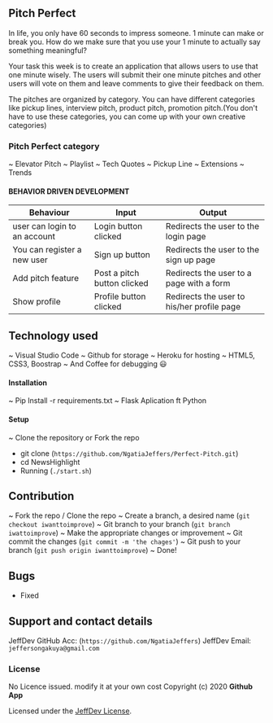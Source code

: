 ## Pitch Perfect

In life, you only have 60 seconds to impress someone. 1 minute can make or break you. How do we make sure that you use your 1 minute to actually say something meaningful?

Your task this week is to create an application that allows users to use that one minute wisely. The users will submit their one minute pitches and other users will vote on them and leave comments to give their feedback on them.

The pitches are organized by category. You can have different categories like pickup lines, interview pitch, product pitch, promotion pitch.(You don't have to use these categories, you can come up with your own creative categories)

### Pitch Perfect category

~ Elevator Pitch
~ Playlist
~ Tech Quotes
~ Pickup Line
~ Extensions
~ Trends

#### BEHAVIOR DRIVEN DEVELOPMENT

| Behaviour                    | Input                       | Output                                     |
| ---------------------------- | --------------------------- | ------------------------------------------ |
| user can login to an account | Login button clicked        | Redirects the user to the login page       |
| You can register a new user  | Sign up button              | Redirects the user to the sign up page     |
| Add pitch feature            | Post a pitch button clicked | Redirects the user to a page with a form   |
| Show profile                 | Profile button clicked      | Redirects the user to his/her profile page |

## Technology used

~ Visual Studio Code
~ Github for storage
~ Heroku for hosting
~ HTML5, CSS3, Boostrap
~ And Coffee for debugging 😃

#### Installation

~ Pip Install -r requirements.txt
~ Flask Aplication ft Python

#### Setup

~ Clone the repository or Fork the repo

- git clone (`https://github.com/NgatiaJeffers/Perfect-Pitch.git`)
- cd NewsHighlight
- Running (`./start.sh`)

## Contribution

~ Fork the repo / Clone the repo
~ Create a branch, a desired name (`git checkout iwanttoimprove`)
~ Git branch to your branch (`git branch iwattoimprove`)
~ Make the appropriate changes or improvement
~ Git commit the changes (`git commit -m 'the chages'`)
~ Git push to your branch (`git push origin iwanttoimprove`)
~ Done!

## Bugs

- Fixed

## Support and contact details

JeffDev GitHub Acc: (`https://github.com/NgatiaJeffers`)
JeffDev Email: `jeffersongakuya@gmail.com`

### License

No Licence issued. modify it at your own cost
Copyright (c) 2020 **Github App**

Licensed under the [JeffDev License](LICENSE).
